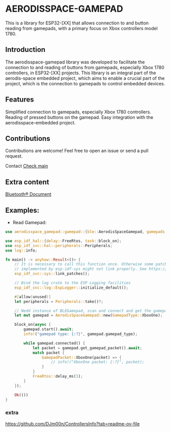 # AERODISSPACE-GAMEPAD

This is a library for ESP32-[XX] that allows connection to and button reading from gamepads, with a primary focus on Xbox controllers model 1780.

## Introduction
The aerodisspace-gamepad library was developed to facilitate the connection to and reading of buttons from gamepads, especially Xbox 1780 controllers, in ESP32-[XX] projects. This library is an integral part of the aerodis-space embedded project, which aims to enable a crucial part of the project, which is the connection to gamepads to control embedded devices.

## Features
Simplified connection to gamepads, especially Xbox 1780 controllers.
Reading of pressed buttons on the gamepad.
Easy integration with the aerodisspace-embedded project.

## Contributions
Contributions are welcome! Feel free to open an issue or send a pull request.

<!-- ## License -->
<!-- This library is distributed under the [License Name] License. See the LICENSE file for more details. -->

Contact
<a href="https://github.com/AerodisSpace">Check main</a>


## Extra content

<a href="https://www.bluetooth.com/wp-content/uploads/Files/Specification/HTML/Assigned_Numbers/out/en/Assigned_Numbers.pdf?v=1708821452195">Bluetooth® Document</a>


## Examples: 

- Read Gamepad: 
```rust
use aerodisspace_gamepad::gamepad::{ble::AerodisSpaceGamepad, gamepads::gamepads::*, gamepads::xboxone::*};

use esp_idf_hal::{delay::FreeRtos, task::block_on};
use esp_idf_svc::hal::peripherals::Peripherals;
use log::info;

fn main() -> anyhow::Result<()> {
    // It is necessary to call this function once. Otherwise some patches to the runtime
    // implemented by esp-idf-sys might not link properly. See https://github.com/esp-rs/esp-idf-template/issues/71
    esp_idf_svc::sys::link_patches();

    // Bind the log crate to the ESP Logging facilities
    esp_idf_svc::log::EspLogger::initialize_default();

    #[allow(unused)]
    let peripherals = Peripherals::take()?;

    // Nedd instance of BLEGamepad, scan and connect and get the gamepad
    let mut gamepad = AerodisSpaceGamepad::new(GamepadType::XboxOne);

    block_on(async {
        gamepad.start().await;
        info!("gamepad type: {:?}", gamepad.gamepad_type);

        while gamepad.connected() {
            let packet = gamepad.get_gamepad_packet().await;
            match packet {
                GamepadPacket::XboxOne(packet) => {
                    // info!("XboxOne packet: {:?}", packet);
                }
            }
            FreeRtos::delay_ms(1);
        }
    });

    Ok(())
}


```


### extra

https://github.com/DJm00n/ControllersInfo?tab=readme-ov-file
